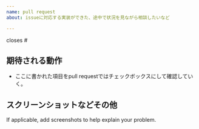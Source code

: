 ```yaml
---
name: pull request
about: issueに対応する実装ができた、途中で状況を見ながら相談したいなど

---
```


closes #

## 期待される動作
- ここに書かれた項目をpull requestではチェックボックスにして確認していく。

## スクリーンショットなどその他
If applicable, add screenshots to help explain your problem.
